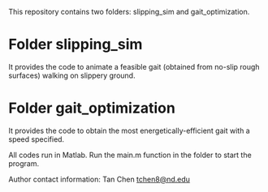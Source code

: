 This repository contains two folders: slipping_sim and gait_optimization. 

# Folder slipping_sim 
It provides the code to animate a feasible gait (obtained from no-slip rough surfaces) walking on slippery ground.

# Folder gait_optimization
It provides the code to obtain the most energetically-efficient gait with a speed specified.

All codes run in Matlab. Run the main.m function in the folder to start the program.

Author contact information:
Tan Chen tchen8@nd.edu
